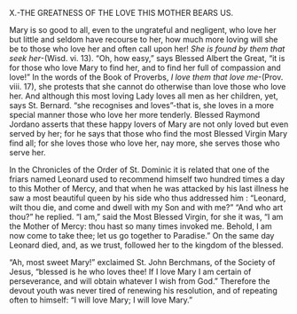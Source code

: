 
X.-THE GREATNESS OF THE LOVE THIS MOTHER BEARS US.

Mary is so good to all, even to the ungrateful and negligent, who love her but little and seldom have recourse to her, how much more loving will she be to those who love her and often call upon her! _She is found by them that seek her_-(Wisd. vi. 13). “Oh, how easy,” says Blessed Albert the Great, “it is for those who love Mary to find her, and to find her full of compassion and love!” In the words of the Book of Proverbs, _I love them that love me_-(Prov. viii. 17), she protests that she cannot do otherwise than love those who love her. And although this most loving Lady loves all men as her children, yet, says St. Bernard. “she recognises and loves”-that is, she loves in a more special manner those who love her more tenderly. Blessed Raymond Jordano asserts that these happy lovers of Mary are not only loved but even served by her; for he says that those who find the most Blessed Virgin Mary find all; for she loves those who love her, nay more, she serves those who serve her.

In the Chronicles of the Order of St. Dominic it is related that one of the friars named Leonard used to recommend himself two hundred times a day to this Mother of Mercy, and that when he was attacked by his last illness he saw a most beautiful queen by his side who thus addressed him : “Leonard, wilt thou die, and come and dwell with my Son and with me?” “And who art thou?” he replied. “I am,” said the Most Blessed Virgin, for she it was, “I am the Mother of Mercy: thou hast so many times invoked me. Behold, I am now come to take thee; let us go together to Paradise.” On the same day Leonard died, and, as we trust, followed her to the kingdom of the blessed.

“Ah, most sweet Mary!” exclaimed St. John Berchmans, of the Society of Jesus, “blessed is he who loves thee! If I love Mary I am certain of perseverance, and will obtain whatever I wish from God.” Therefore the devout youth was never tired of renewing his resolution, and of repeating often to himself: “I will love Mary; I will love Mary.”

